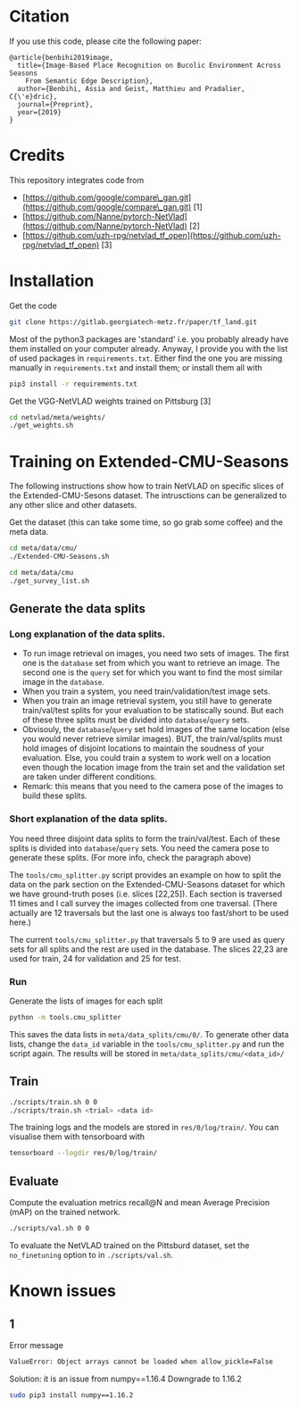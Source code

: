# Citation
If you use this code, please cite the following paper:
```
@article{benbihi2019image,
  title={Image-Based Place Recognition on Bucolic Environment Across Seasons
    From Semantic Edge Description},
  author={Benbihi, Assia and Geist, Matthieu and Pradalier, C{\'e}dric},
  journal={Preprint},
  year={2019}
}
```

# Credits
This repository integrates code from 
- [https://github.com/google/compare\_gan.git](https://github.com/google/compare\_gan.git) [1]
- [https://github.com/Nanne/pytorch-NetVlad](https://github.com/Nanne/pytorch-NetVlad) [2]
- [https://github.com/uzh-rpg/netvlad_tf_open](https://github.com/uzh-rpg/netvlad_tf_open) [3]


# Installation
Get the code
```bash
git clone https://gitlab.georgiatech-metz.fr/paper/tf_land.git
```

Most of the python3 packages are 'standard' i.e. you probably already have them
installed on your computer already. Anyway, I provide you with the list of used
packages in `requirements.txt`. Either find the one you are missing manually in
`requirements.txt` and install them; or install them all with 
```bash
pip3 install -r requirements.txt
```

Get the VGG-NetVLAD weights trained on Pittsburg [3]
```bash
cd netvlad/meta/weights/
./get_weights.sh
```

# Training on Extended-CMU-Seasons
The following instructions show how to train NetVLAD on specific slices of the
Extended-CMU-Sesons dataset. The intrusctions can be generalized to any other
slice and other datasets.

Get the dataset (this can take some time, so go grab some coffee) and the meta
data.
```bash
cd meta/data/cmu/
./Extended-CMU-Seasons.sh

cd meta/data/cmu
./get_survey_list.sh
```

## Generate the data splits
### Long explanation of the data splits.
- To run image retrieval on images, you
need two sets of images. The first one is the `database` set from which you
want to retrieve an image. The second one is the `query` set for which you want
to find the most similar image in the `database`. 
- When you train a system, you need train/validation/test image sets. 
- When you train an image retrieval system, you still have to generate
  train/val/test splits for your evaluation to be statiscally sound. But each
  of these three splits must be divided into `database`/`query` sets. 
- Obvisouly, the `database`/`query` set hold images of the same location (else
  you would never retrieve similar images). BUT, the train/val/splits must hold
  images of disjoint locations to maintain the soudness of your evaluation.
  Else, you could train a system to work well on a location even though the
  location image from the train set and the validation set are taken under
  different conditions.
- Remark: this means that you need to the camera pose of the images to build
  these splits.

### Short explanation of the data splits.
You need three disjoint data splits to form the train/val/test.
Each of these splits is divided into `database`/`query` sets.
You need the camera pose to generate these splits. (For more info, check the
paragraph above)

The `tools/cmu_splitter.py` script provides an example on how to split the
data on the park section on the Extended-CMU-Seasons dataset for which we have
ground-truth poses (i.e. slices [22,25]). Each section is traversed 11 times
and I call survey the images collected from one traversal. (There actually are
12 traversals but the last one is always too fast/short to be used here.)

The current `tools/cmu_splitter.py` that traversals 5 to 9 are used as
query sets for all splits and the rest are used in the database. The slices
22,23 are used for train, 24 for validation and 25 for test.

### Run
Generate the lists of images for each split
```bash
python -m tools.cmu_splitter
```
This saves the data lists in `meta/data_splits/cmu/0/`. To generate other data
lists, change the `data_id` variable in the `tools/cmu_splitter.py` and run the
script again. The results will be stored in `meta/data_splits/cmu/<data_id>/`

## Train
```bash
./scripts/train.sh 0 0
./scripts/train.sh <trial> <data id>
```
The training logs and the models are stored in `res/0/log/train/`. You can
visualise them with tensorboard with 
```bash
tensorboard --logdir res/0/log/train/
```

## Evaluate
Compute the evaluation metrics recall@N and mean Average Precision (mAP) on the
trained network.
```bash
./scripts/val.sh 0 0
```

To evaluate the NetVLAD trained on the Pittsburd dataset, set the
`no_finetuning` option to in `./scripts/val.sh`.


# Known issues
## 1
Error message
```bash
ValueError: Object arrays cannot be loaded when allow_pickle=False
```
Solution: it is an issue from numpy==1.16.4 Downgrade to 1.16.2
```bash
sudo pip3 install numpy==1.16.2
```



